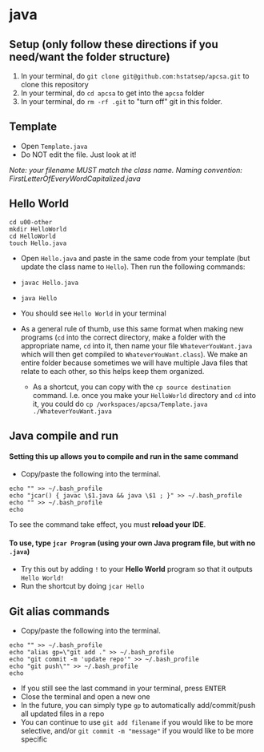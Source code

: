 # java

## Setup (only follow these directions if you need/want the folder structure)
1. In your terminal, do `git clone git@github.com:hstatsep/apcsa.git` to clone this repository
2. In your terminal, do `cd apcsa` to get into the `apcsa` folder
3. In your terminal, do `rm -rf .git` to "turn off" git in this folder.

## Template

* Open `Template.java`
* Do NOT edit the file. Just look at it!

_Note: your filename MUST match the class name._
_Naming convention: FirstLetterOfEveryWordCapitalized.java_

## Hello World
```
cd u00-other
mkdir HelloWorld
cd HelloWorld
touch Hello.java
```
* Open `Hello.java` and paste in the same code from your template (but update the class name to `Hello`). Then run the following commands:
* `javac Hello.java`
* `java Hello`
* You should see `Hello World` in your terminal

* As a general rule of thumb, use this same format when making new programs (`cd` into the correct directory, make a folder with the appropriate name, `cd` into it, then name your file `WhateverYouWant.java` which will then get compiled to `WhateverYouWant.class`). We make an entire folder because sometimes we will have multiple Java files that relate to each other, so this helps keep them organized.
  * As a shortcut, you can copy with the `cp source destination` command. I.e. once you make your `HelloWorld` directory and `cd` into it, you could do `cp /workspaces/apcsa/Template.java ./WhateverYouWant.java`

## Java compile and run
#### Setting this up allows you to compile and run in the same command
* Copy/paste the following into the terminal.
```
echo "" >> ~/.bash_profile
echo "jcar() { javac \$1.java && java \$1 ; }" >> ~/.bash_profile
echo "" >> ~/.bash_profile
echo

```

To see the command take effect, you must **reload your IDE**.
#### To use, type `jcar Program` (using your own Java program file, but with no `.java`)
* Try this out by adding `!` to your **Hello World** program so that it outputs `Hello World!`
* Run the shortcut by doing `jcar Hello`

## Git alias commands
* Copy/paste the following into the terminal.
```
echo "" >> ~/.bash_profile
echo "alias gp=\"git add ." >> ~/.bash_profile
echo "git commit -m 'update repo'" >> ~/.bash_profile
echo "git push\"" >> ~/.bash_profile
echo

```
* If you still see the last command in your terminal, press <kbd>ENTER</kbd>
* Close the terminal and open a new one
* In the future, you can simply type `gp` to automatically add/commit/push all updated files in a repo
* You can continue to use `git add filename` if you would like to be more selective, and/or `git commit -m "message"` if you would like to be more specific
